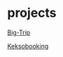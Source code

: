 # projects

[Big-Trip](https://tonyaber.github.io/projects/big-trip/)

[Keksobooking](https://tonyaber.github.io/projects/keksobooking/)

